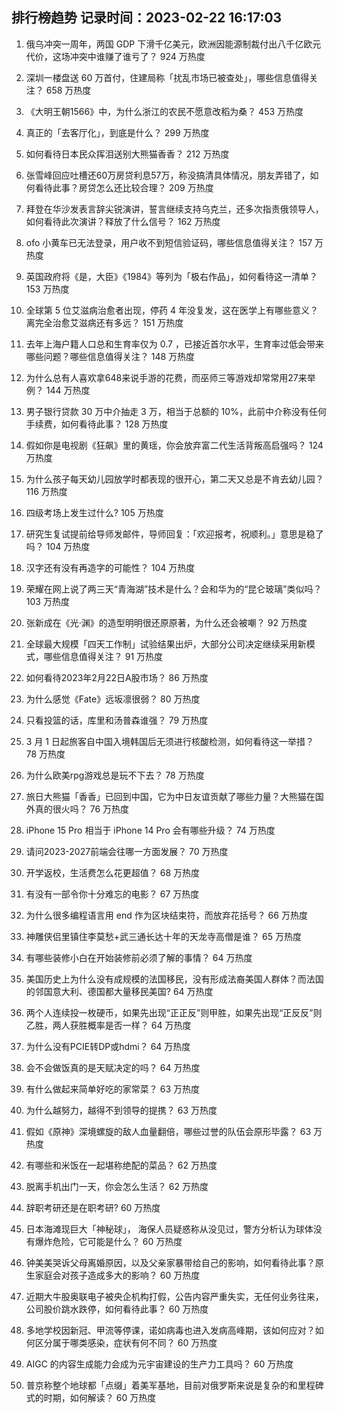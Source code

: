 
## 排行榜趋势 记录时间：2023-02-22 16:17:03
  
  1. 俄乌冲突一周年，两国 GDP 下滑千亿美元，欧洲因能源制裁付出八千亿欧元代价，这场冲突中谁赚了谁亏了？ 924 万热度
    
  2. 深圳一楼盘送 60 万首付，住建局称「扰乱市场已被查处」，哪些信息值得关注？ 658 万热度
    
  3. 《大明王朝1566》中，为什么浙江的农民不愿意改稻为桑？ 453 万热度
    
  4. 真正的「去客厅化」，到底是什么？ 299 万热度
    
  5. 如何看待日本民众挥泪送别大熊猫香香？ 212 万热度
    
  6. 张雪峰回应吐槽还60万房贷利息57万，称没搞清具体情况，朋友弄错了，如何看待此事？房贷怎么还比较合理？ 209 万热度
    
  7. 拜登在华沙发表言辞尖锐演讲，誓言继续支持乌克兰，还多次指责俄领导人，如何看待此次演讲？释放了什么信号？ 162 万热度
    
  8. ofo 小黄车已无法登录，用户收不到短信验证码，哪些信息值得关注？ 157 万热度
    
  9. 英国政府将《是，大臣》《1984》等列为「极右作品」，如何看待这一清单？ 153 万热度
    
  10. 全球第 5 位艾滋病治愈者出现，停药 4 年没复发，这在医学上有哪些意义？离完全治愈艾滋病还有多远？ 151 万热度
    
  11. 去年上海户籍人口总和生育率仅为 0.7 ，已接近首尔水平，生育率过低会带来哪些问题？哪些信息值得关注？ 148 万热度
    
  12. 为什么总有人喜欢拿648来说手游的花费，而巫师三等游戏却常常用27来举例？ 144 万热度
    
  13. 男子银行贷款 30 万中介抽走 3 万，相当于总额的 10%，此前中介称没有任何手续费，如何看待此事？ 128 万热度
    
  14. 假如你是电视剧《狂飙》里的黄瑶，你会放弃富二代生活背叛高启强吗？ 124 万热度
    
  15. 为什么孩子每天幼儿园放学时都表现的很开心，第二天又总是不肯去幼儿园？ 116 万热度
    
  16. 四级考场上发生过什么? 105 万热度
    
  17. 研究生复试提前给导师发邮件，导师回复：「欢迎报考，祝顺利。」意思是稳了吗？ 104 万热度
    
  18. 汉字还有没有再造字的可能性？ 104 万热度
    
  19. 荣耀在网上说了两三天“青海湖”技术是什么？会和华为的“昆仑玻璃”类似吗？ 103 万热度
    
  20. 张新成在《光·渊》的造型明明很还原原著，为什么还会被嘲？ 92 万热度
    
  21. 全球最大规模「四天工作制」试验结果出炉，大部分公司决定继续采用新模式，哪些信息值得关注？ 91 万热度
    
  22. 如何看待2023年2月22日A股市场？ 86 万热度
    
  23. 为什么感觉《Fate》远坂凛很弱？ 80 万热度
    
  24. 只看投篮的话，库里和汤普森谁强？ 79 万热度
    
  25. 3 月 1 日起旅客自中国入境韩国后无须进行核酸检测，如何看待这一举措？ 78 万热度
    
  26. 为什么欧美rpg游戏总是玩不下去？ 78 万热度
    
  27. 旅日大熊猫「香香」已回到中国，它为中日友谊贡献了哪些力量？大熊猫在国外真的很火吗？ 76 万热度
    
  28. iPhone 15 Pro 相当于 iPhone 14 Pro 会有哪些升级？ 74 万热度
    
  29. 请问2023-2027前端会往哪一方面发展？ 70 万热度
    
  30. 开学返校，生活费怎么花更超值？ 68 万热度
    
  31. 有没有一部令你十分难忘的电影？ 67 万热度
    
  32. 为什么很多编程语言用 end 作为区块结束符，而放弃花括号？ 66 万热度
    
  33. 神雕侠侣里镇住李莫愁+武三通长达十年的天龙寺高僧是谁？ 65 万热度
    
  34. 有哪些装修小白在开始装修前必须了解的事情？ 64 万热度
    
  35. 美国历史上为什么没有成规模的法国移民，没有形成法裔美国人群体？而法国的邻国意大利、德国都大量移民美国? 64 万热度
    
  36. 两个人连续投一枚硬币，如果先出现“正正反”则甲胜，如果先出现“正反反”则乙胜，两人获胜概率是否一样？ 64 万热度
    
  37. 为什么没有PCIE转DP或hdmi？ 64 万热度
    
  38. 会不会做饭真的是天赋决定的吗？ 64 万热度
    
  39. 有什么做起来简单好吃的家常菜？ 63 万热度
    
  40. 为什么越努力，越得不到领导的提携？ 63 万热度
    
  41. 假如《原神》深境螺旋的敌人血量翻倍，哪些过誉的队伍会原形毕露？ 63 万热度
    
  42. 有哪些和米饭在一起堪称绝配的菜品？ 62 万热度
    
  43. 脱离手机出门一天，你会怎么生活？ 62 万热度
    
  44. 辞职考研还是在职考研? 60 万热度
    
  45. 日本海滩现巨大「神秘球」， 海保人员疑惑称从没见过，警方分析认为球体没有爆炸危险，它可能是什么？ 60 万热度
    
  46. 钟美美哭诉父母离婚原因，以及父亲家暴带给自己的影响，如何看待此事？原生家庭会对孩子造成多大的影响？ 60 万热度
    
  47. 近期大牛股奥联电子被央企机构打假，公告内容严重失实，无任何业务往来，公司股价跳水跌停，如何看待此事？ 60 万热度
    
  48. 多地学校因新冠、甲流等停课，诺如病毒也进入发病高峰期，该如何应对？如何区分属于哪类感染，症状有何不同？ 60 万热度
    
  49. AIGC 的内容生成能力会成为元宇宙建设的生产力工具吗？ 60 万热度
    
  50. 普京称整个地球都「点缀」着美军基地，目前对俄罗斯来说是复杂的和里程碑式的时期，如何解读？ 60 万热度
    